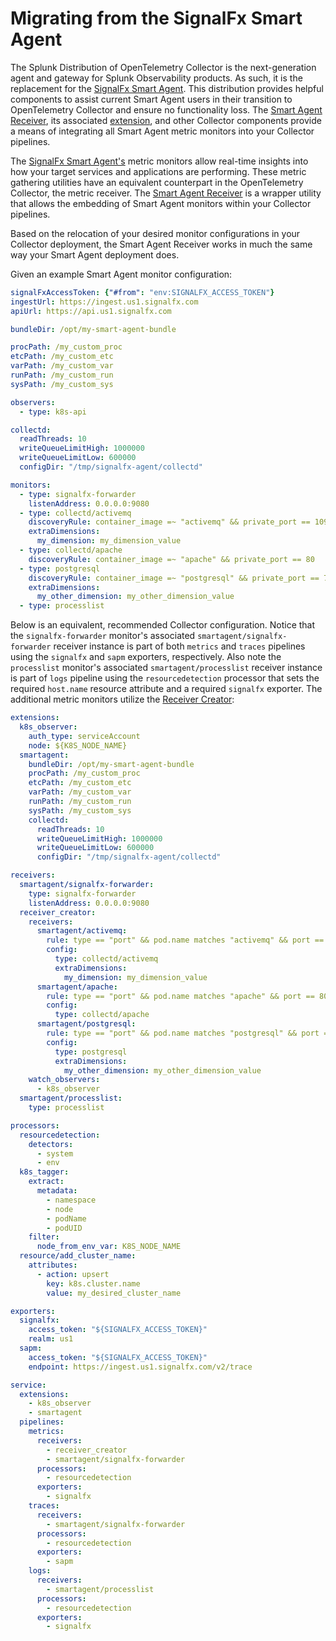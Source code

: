 # Migrating from the SignalFx Smart Agent

The Splunk Distribution of OpenTelemetry Collector is the next-generation agent
and gateway for Splunk Observability products. As such, it is the replacement
for the [SignalFx Smart Agent](https://github.com/signalfx/signalfx-agent).
This distribution provides helpful components to assist current Smart Agent
users in their transition to OpenTelemetry Collector and ensure no functionality
loss.  The [Smart Agent
Receiver](../internal/receiver/smartagentreceiver/README.md), its associated
[extension](../internal/extension/smartagentextension/README.md), and other
Collector components provide a means of integrating all Smart Agent metric
monitors into your Collector pipelines.

The [SignalFx Smart Agent's](https://github.com/signalfx/signalfx-agent/blob/main/README.md)
metric monitors allow real-time insights into how your target services and
applications are performing.  These metric gathering utilities have an
equivalent counterpart in the OpenTelemetry Collector, the metric receiver.
The [Smart Agent Receiver](../internal/receiver/smartagentreceiver/README.md)
is a wrapper utility that allows the embedding of Smart Agent monitors within
your Collector pipelines.

Based on the relocation of your desired monitor configurations in your Collector
deployment, the Smart Agent Receiver works in much the same way your Smart Agent
deployment does.

Given an example Smart Agent monitor configuration:

```yaml
signalFxAccessToken: {"#from": "env:SIGNALFX_ACCESS_TOKEN"}
ingestUrl: https://ingest.us1.signalfx.com
apiUrl: https://api.us1.signalfx.com

bundleDir: /opt/my-smart-agent-bundle

procPath: /my_custom_proc
etcPath: /my_custom_etc
varPath: /my_custom_var
runPath: /my_custom_run
sysPath: /my_custom_sys

observers:
  - type: k8s-api

collectd:
  readThreads: 10
  writeQueueLimitHigh: 1000000
  writeQueueLimitLow: 600000
  configDir: "/tmp/signalfx-agent/collectd"

monitors:
  - type: signalfx-forwarder
    listenAddress: 0.0.0.0:9080
  - type: collectd/activemq
    discoveryRule: container_image =~ "activemq" && private_port == 1099
    extraDimensions:
      my_dimension: my_dimension_value
  - type: collectd/apache
    discoveryRule: container_image =~ "apache" && private_port == 80
  - type: postgresql
    discoveryRule: container_image =~ "postgresql" && private_port == 7199
    extraDimensions:
      my_other_dimension: my_other_dimension_value
  - type: processlist
```

Below is an equivalent, recommended Collector configuration.  Notice that the
`signalfx-forwarder` monitor's associated `smartagent/signalfx-forwarder` receiver instance
is part of both `metrics` and `traces` pipelines using the `signalfx` and `sapm` exporters,
respectively. Also note the `processlist` monitor's associated `smartagent/processlist` receiver
instance is part of `logs` pipeline using the `resourcedetection` processor that sets the required `host.name` resource attribute and a required `signalfx` exporter.
The additional metric monitors utilize the
[Receiver Creator](https://github.com/open-telemetry/opentelemetry-collector-contrib/blob/main/receiver/receivercreator/README.md):

```yaml
extensions:
  k8s_observer:
    auth_type: serviceAccount
    node: ${K8S_NODE_NAME}
  smartagent:
    bundleDir: /opt/my-smart-agent-bundle
    procPath: /my_custom_proc
    etcPath: /my_custom_etc
    varPath: /my_custom_var
    runPath: /my_custom_run
    sysPath: /my_custom_sys
    collectd:
      readThreads: 10
      writeQueueLimitHigh: 1000000
      writeQueueLimitLow: 600000
      configDir: "/tmp/signalfx-agent/collectd"

receivers:
  smartagent/signalfx-forwarder:
    type: signalfx-forwarder
    listenAddress: 0.0.0.0:9080
  receiver_creator:
    receivers:
      smartagent/activemq:
        rule: type == "port" && pod.name matches "activemq" && port == 1099
        config:
          type: collectd/activemq
          extraDimensions:
            my_dimension: my_dimension_value
      smartagent/apache:
        rule: type == "port" && pod.name matches "apache" && port == 80
        config:
          type: collectd/apache
      smartagent/postgresql:
        rule: type == "port" && pod.name matches "postgresql" && port == 7199
        config:
          type: postgresql
          extraDimensions:
            my_other_dimension: my_other_dimension_value
    watch_observers:
      - k8s_observer
  smartagent/processlist:
    type: processlist

processors:
  resourcedetection:
    detectors:
      - system
      - env
  k8s_tagger:
    extract:
      metadata:
        - namespace
        - node
        - podName
        - podUID
    filter:
      node_from_env_var: K8S_NODE_NAME
  resource/add_cluster_name:
    attributes:
      - action: upsert
        key: k8s.cluster.name
        value: my_desired_cluster_name

exporters:
  signalfx:
    access_token: "${SIGNALFX_ACCESS_TOKEN}"
    realm: us1
  sapm:
    access_token: "${SIGNALFX_ACCESS_TOKEN}"
    endpoint: https://ingest.us1.signalfx.com/v2/trace

service:
  extensions:
    - k8s_observer
    - smartagent
  pipelines:
    metrics:
      receivers:
        - receiver_creator
        - smartagent/signalfx-forwarder
      processors:
        - resourcedetection
      exporters:
        - signalfx
    traces:
      receivers:
        - smartagent/signalfx-forwarder
      processors:
        - resourcedetection
      exporters:
        - sapm
    logs:
      receivers:
        - smartagent/processlist
      processors:
        - resourcedetection
      exporters:
        - signalfx
```
